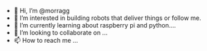 - 👋 Hi, I’m @morragg
- 👀 I’m interested in building robots that deliver things or follow me.
- 🌱 I’m currently learning about raspberry pi and python....
- 💞️ I’m looking to collaborate on ...
- 📫 How to reach me ...

<!---
morragg/morragg is a ✨ special ✨ repository because its `README.md` (this file) appears on your GitHub profile.
You can click the Preview link to take a look at your changes.
--->
